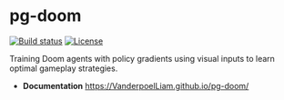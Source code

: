 # pg-doom

[![Build status](https://img.shields.io/github/actions/workflow/status/VanderpoelLiam/pg-doom/main.yml?branch=main)](https://github.com/VanderpoelLiam/pg-doom/actions/workflows/main.yml?query=branch%3Amain)
[![License](https://img.shields.io/github/license/VanderpoelLiam/pg-doom)](https://img.shields.io/github/license/VanderpoelLiam/pg-doom)

Training Doom agents with policy gradients using visual inputs to learn optimal gameplay strategies.

- **Documentation** <https://VanderpoelLiam.github.io/pg-doom/>
